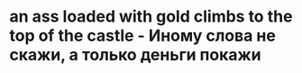 # an ass loaded with gold climbs to the top of the castle - Иному слова не скажи, а только деньги покажи
